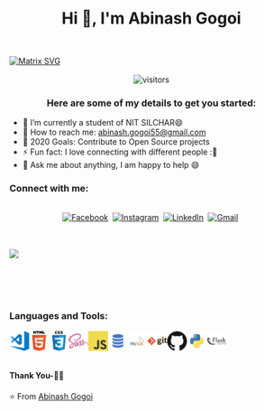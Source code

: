 <h1 align="center">Hi 👋, I'm Abinash Gogoi</h1>
<br/>

 [![Matrix SVG](https://raw.githubusercontent.com/rodrigograca31/rodrigograca31/master/matrix.svg)](https://www.youtube.com/watch?v=SDkAGkd4NLc) 
 
<p align="center">
    <img align="center" alt="visitors" src="https://gpvc.arturio.dev/abinashstack" />
</p>

<p align="center">


<h3 align="center">Here are some of my details to get you started:</h3>

- 🔭 I’m currently a student of NIT SILCHAR😄 
- 🧗 How to reach me: abinash.gogoi55@gmail.com
- 🥅 2020 Goals: Contribute to Open Source projects
- ⚡ Fun fact: I love connecting with different people :👋
- 💬 Ask me about anything, I am happy to help :smile:

### Connect with me:
<p align="center">
<br>
<a href="https://www.facebook.com/abinash.gogoi.18007"><img src="https://img.shields.io/badge/facebook-%231877F2.svg?&style=for-the-badge&logo=facebook&logoColor=white" alt="Facebook" /></a>&nbsp;
<a href="https://www.instagram.com/abinash.gogoi55/"><img src="https://img.shields.io/badge/instagram-%23E4405F.svg?&style=for-the-badge&logo=instagram&logoColor=white" alt="Instagram" /></a>&nbsp;
<a href="https://www.linkedin.com/in/abinash-gogoi-1b760a187/"><img src="https://img.shields.io/badge/linkedin-%230077B5.svg?&style=for-the-badge&logo=linkedin&logoColor=white" alt="LinkedIn" /></a>&nbsp;
<a href="mailto:abinash.gogoi55@gmail.com?subject=Hola%20Sumanth"><img src="https://img.shields.io/badge/gmail-%23D14836.svg?&style=for-the-badge&logo=gmail&logoColor=white" alt="Gmail"/></a>&nbsp;

</p>
<br>
<br>
<img align="left" src="https://github-readme-stats.vercel.app/api?username=abinashstack&show_icons=true&title_color=fff&icon_color=79ff97&text_color=efefef&bg_color=24292e" 
<img align="right" src="https://github-readme-stats.vercel.app/api/top-langs/?username=abinashstack&show_icons=true&hide_border=true&theme=radical">
<br>
<br>
<!--<p align='center'>
  <img align="left" src="https://github-readme-stats.vercel.app/api?username=abinashstack&show_icons=true&title_color=fff&icon_color=79ff97&text_color=efefef&bg_color=24292e" alt="Abinash's Github Stats">
</p>-->
<br>

<br>
<br>

### Languages and Tools:

<img align="left" alt="Visual Studio Code" width="35px" src="https://raw.githubusercontent.com/github/explore/80688e429a7d4ef2fca1e82350fe8e3517d3494d/topics/visual-studio-code/visual-studio-code.png" />
<img align="left" alt="HTML5" width="35px" src="https://raw.githubusercontent.com/github/explore/80688e429a7d4ef2fca1e82350fe8e3517d3494d/topics/html/html.png" />
<img align="left" alt="CSS3" width="35px" src="https://raw.githubusercontent.com/github/explore/80688e429a7d4ef2fca1e82350fe8e3517d3494d/topics/css/css.png" />
<img align="left" alt="Sass" width="35px" src="https://raw.githubusercontent.com/github/explore/80688e429a7d4ef2fca1e82350fe8e3517d3494d/topics/sass/sass.png" />
<img align="left" alt="JavaScript" width="35px" src="https://raw.githubusercontent.com/github/explore/80688e429a7d4ef2fca1e82350fe8e3517d3494d/topics/javascript/javascript.png" />
<!-- <img align="left" alt="React" width="26px" src="https://raw.githubusercontent.com/github/explore/80688e429a7d4ef2fca1e82350fe8e3517d3494d/topics/react/react.png" />
<img align="left" alt="Gatsby" width="26px" src="https://raw.githubusercontent.com/github/explore/e94815998e4e0713912fed477a1f346ec04c3da2/topics/gatsby/gatsby.png" />
<img align="left" alt="GraphQL" width="26px" src="https://raw.githubusercontent.com/github/explore/80688e429a7d4ef2fca1e82350fe8e3517d3494d/topics/graphql/graphql.png" />
<img align="left" alt="Node.js" width="26px" src="https://raw.githubusercontent.com/github/explore/80688e429a7d4ef2fca1e82350fe8e3517d3494d/topics/nodejs/nodejs.png" />
<img align="left" alt="Deno" width="26px" src="https://raw.githubusercontent.com/github/explore/361e2821e2dea67711cde99c9c40ed357061cf27/topics/deno/deno.png" />-->
<img align="left" alt="SQL" width="35px" src="https://raw.githubusercontent.com/github/explore/80688e429a7d4ef2fca1e82350fe8e3517d3494d/topics/sql/sql.png" />
<img align="left" alt="MySQL" width="35px" src="https://raw.githubusercontent.com/github/explore/80688e429a7d4ef2fca1e82350fe8e3517d3494d/topics/mysql/mysql.png" />
<!--<img align="left" alt="MongoDB" width="26px" src="https://raw.githubusercontent.com/github/explore/80688e429a7d4ef2fca1e82350fe8e3517d3494d/topics/mongodb/mongodb.png" />-->
<img align="left" alt="Git" width="35px" src="https://raw.githubusercontent.com/github/explore/80688e429a7d4ef2fca1e82350fe8e3517d3494d/topics/git/git.png" />
<img align="left" alt="GitHub" width="35px" src="https://raw.githubusercontent.com/github/explore/78df643247d429f6cc873026c0622819ad797942/topics/github/github.png" />
<img align="left" alt="HTML5" width="35px" src="https://raw.githubusercontent.com/github/explore/80688e429a7d4ef2fca1e82350fe8e3517d3494d/topics/python/python.png" />
<img align="left" alt="HTML5" width="35px" src="https://raw.githubusercontent.com/github/explore/80688e429a7d4ef2fca1e82350fe8e3517d3494d/topics/flask/flask.png" />


<br>
<br>
<br>
<!--[<img  alt="npm" width="150px" src="https://badge.fury.io/js/shadow-package.svg"/>][npm]
[<img  alt="npm1" width="150px" src="https://badge.fury.io/js/shadow-package.svg"/>][npm1]
[<img  alt="Pypi" width="150px" src="https://badge.fury.io/py/hithere.svg"/>][Pypi]
[<img  alt="npm2" width="150px" src="https://badge.fury.io/js/shadowwizards.svg"/>][npm2]-->


<!--[npm]: https://www.npmjs.com/package/py-pack-ag
[npm1]: https://www.npmjs.com/package/styling_views_wiz
[Pypi]: https://pypi.org/project/hithere/
[npm2]: https://www.npmjs.com/package/shadowwizards-->




#### Thank You-🙏🏼

⭐️ From [Abinash Gogoi](https://github.com/abinashstack)
